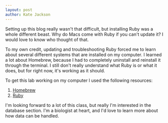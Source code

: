 ```yaml
---
layout: post
author: Kate Jackson
---
```


Setting up this blog really wasn't that difficult, but installing Ruby was a whole different beast. Why do Macs come with Ruby if you can't update it? I would love to know who thought of that. 

To my own credit, updating and troubleshooting Ruby forced me to learn about several different systems that are installed on my computer. I learned a lot about Homebrew, because I had to completely uninstall and reinstall it through the terminal. I still don't really understand what Ruby is or what it does, but for right now, it's working as it should. 

To get this lab working on my computer I used the following resources:

1. [Homebrew](https://mac.install.guide/homebrew/3.html)
2. [Ruby](https://stackify.com/install-ruby-on-your-mac-everything-you-need-to-get-going/)

I'm looking forward to a lot of this class, but really I'm interested in the database section. I'm a biologist at heart, and I'd love to learn more about how data can be handled. 